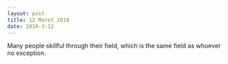 ```yaml
---
layout: post
title: 12 Maret 2018
date: 2018-3-12
---
```

Many people skillful through their field, which is the same field as whoever no exception.
